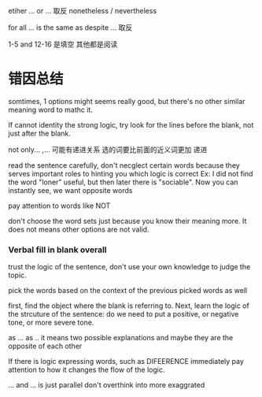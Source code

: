 etiher ... or ... 取反
nonetheless / nevertheless

for all ... 
is the same as despite ...
取反

1-5 and 12-16 是填空
其他都是阅读

# 错因总结
somtimes, 1 options might seems really good, but there's no other similar meaning word to mathc it.

If cannot identity the strong logic, try look for the lines before the blank, not just after the blank.

not only... ,... 可能有递进关系
选的词要比前面的近义词更加 递进

read the sentence carefully, don't necglect certain words because they serves important roles to hinting you which logic is correct
Ex: I did not find the word "loner" useful, but then later there is "sociable". Now you can instantly see, we want opposite words

pay attention to words like NOT

don't choose the word sets just because you know their meaning more. It does not means other options are not valid.

### Verbal fill in blank overall

trust the logic of the sentence, don't use your own knowledge to judge the topic.

pick the words based on the context of the previous picked words as well

first, find the object where the blank is referring to. Next, learn the logic of the strcuture of the sentence: do we need to put a positive, or negative tone, or more severe tone.

as ... as .. 
it means two possible explanations and maybe they are the opposite of each other 

If there is logic expressing words, such as DIFEERENCE immediately pay attention to how it changes the flow of the logic.

... and ... is just parallel
don't overthink into more exaggrated 